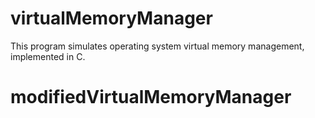 # virtualMemoryManager
This program simulates operating system virtual memory management, implemented in C. 
# modifiedVirtualMemoryManager
